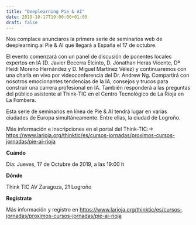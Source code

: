 ```yaml
---
title: "Deeplearning Pie & AI"
date: 2019-10-17T19:00:00+01:00
draft: false
---
```


Nos complace anunciaros la primera serie de seminarios web de deeplearning.ai Pie & AI que llegará a España el 17 de octubre.

El evento comenzará con un panel de discusión de ponentes locales expertos en IA (D. Javier Becerra Elcinto, D. Jónathan Heras Vicente, Dª Heidi Moreno Hernández y D. Miguel Martínez Vélez) y continuaremos con una charla en vivo por videoconferencia del Dr. Andrew Ng. Compartirá con nosotros emocionantes tendencias de la IA, consejos y trucos para construir una carrera profesional en IA. También responderá a las preguntas del público asistente al Think-TIC en el Centro Tecnológico de La Rioja en La Fombera.
<!--more-->
Esta serie de seminarios en línea de Pie & AI tendrá lugar en varias ciudades de Europa simultáneamente. Entre ellas, la ciudad de Logroño.

Más información e inscripciones en el portal del Think-TIC:->
https://www.larioja.org/thinktic/es/cursos-jornadas/proximos-cursos-jornadas/pie-ai-rioja


__Cuándo__

Día: Jueves, 17 de Octubre de 2019, a las 19:00 h

__Dónde__

Think TIC
AV Zaragoza, 21
Logroño

__Registrate__

Más información y registro en https://www.larioja.org/thinktic/es/cursos-jornadas/proximos-cursos-jornadas/pie-ai-rioja
